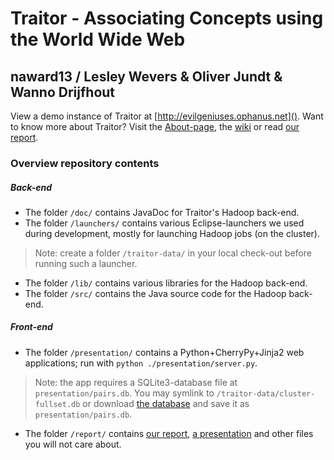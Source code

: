 Traitor - Associating Concepts using the World Wide Web
==================
naward13 / Lesley Wevers & Oliver Jundt & Wanno Drijfhout
--------

View a demo instance of Traitor at [http://evilgeniuses.ophanus.net](). Want to know more about Traitor? Visit the [About-page](http://evilgeniuses.ophanus.net/about), the [wiki](https://github.com/norvigaward/naward13/wiki) or read  [our report](https://github.com/norvigaward/naward13/blob/master/report/Traitor%20-%20Associating%20Concepts%20using%20the%20World%20Wide%20Web%20-%20naward13%20-%20Evil%20Geniuses.pdf).

### Overview repository contents
##### Back-end
* The folder `/doc/` contains JavaDoc for Traitor's Hadoop back-end.
* The folder `/launchers/` contains various Eclipse-launchers we used during development, mostly for launching Hadoop jobs (on the cluster).
> Note: create a folder `/traitor-data/` in your local check-out before running such a launcher.
* The folder `/lib/` contains various libraries for the Hadoop back-end.
* The folder `/src/` contains the Java source code for the Hadoop back-end.

##### Front-end
* The folder `/presentation/` contains a Python+CherryPy+Jinja2 web applications; run with `python ./presentation/server.py`. 
 > Note: the app requires a SQLite3-database file at `presentation/pairs.db`. You may symlink to `/traitor-data/cluster-fullset.db` or download [the database](http://evilgeniuses.ophanus.net/static/pairs.db) and save it as `presentation/pairs.db`.
* The folder `/report/` contains [our report](https://github.com/norvigaward/naward13/blob/master/report/Traitor%20-%20Associating%20Concepts%20using%20the%20World%20Wide%20Web%20-%20naward13%20-%20Evil%20Geniuses.pdf), [a presentation](https://github.com/norvigaward/naward13/blob/master/report/Presentation%2011%20January.pdf) and other files you will not care about.